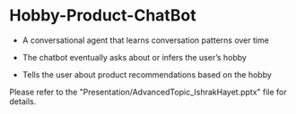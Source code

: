 # Hobby-Product-ChatBot

 - A conversational agent that learns conversation patterns over time

 - The chatbot eventually asks about or infers the user’s hobby

 - Tells the user about product recommendations based on the hobby
 
Please refer to the "Presentation/AdvancedTopic_IshrakHayet.pptx" file for details.
